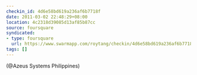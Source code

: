 ```yaml
---
checkin_id: 4d6e58bd619a236af6b7718f
date: 2011-03-02 22:48:29+08:00
location: 4c2318d39085d13af85b87cc
source: foursquare
syndicated:
- type: foursquare
  url: https://www.swarmapp.com/roytang/checkin/4d6e58bd619a236af6b7718f
tags: []
---
```


(@Azeus Systems Philippines)